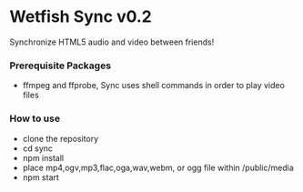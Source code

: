 # Wetfish Sync v0.2

Synchronize HTML5 audio and video between friends!

### Prerequisite Packages
- ffmpeg and ffprobe, Sync uses shell commands in order to play video files 

### How to use

- clone the repository
- cd sync
- npm install
- place mp4,ogv,mp3,flac,oga,wav,webm, or ogg file within /public/media
- npm start

